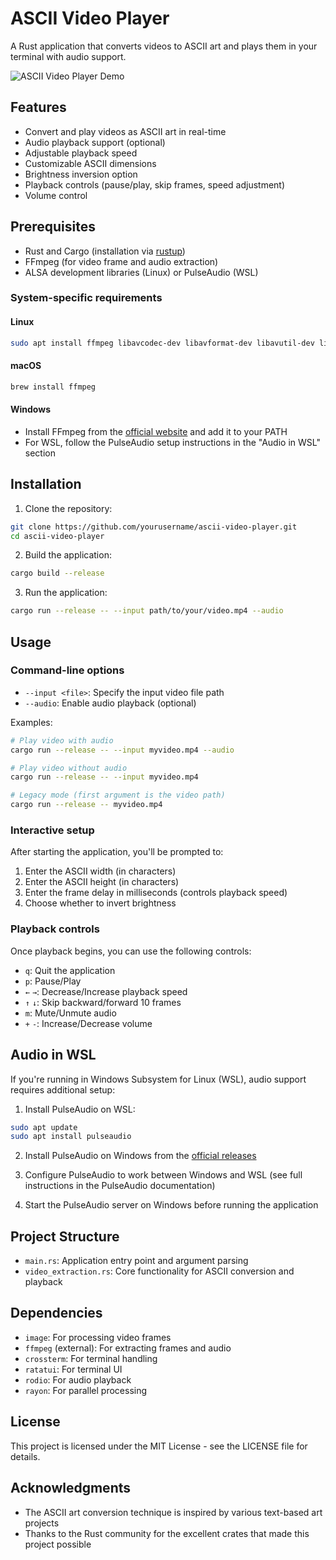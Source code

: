 # ASCII Video Player

A Rust application that converts videos to ASCII art and plays them in your terminal with audio support.

![ASCII Video Player Demo](https://example.com/demo.gif)

## Features

- Convert and play videos as ASCII art in real-time
- Audio playback support (optional)
- Adjustable playback speed
- Customizable ASCII dimensions
- Brightness inversion option
- Playback controls (pause/play, skip frames, speed adjustment)
- Volume control

## Prerequisites

- Rust and Cargo (installation via [rustup](https://rustup.rs/))
- FFmpeg (for video frame and audio extraction)
- ALSA development libraries (Linux) or PulseAudio (WSL)

### System-specific requirements

#### Linux
```bash
sudo apt install ffmpeg libavcodec-dev libavformat-dev libavutil-dev libswresample-dev libasound2-dev
```

#### macOS
```bash
brew install ffmpeg
```

#### Windows
- Install FFmpeg from the [official website](https://ffmpeg.org/download.html) and add it to your PATH
- For WSL, follow the PulseAudio setup instructions in the "Audio in WSL" section

## Installation

1. Clone the repository:
```bash
git clone https://github.com/yourusername/ascii-video-player.git
cd ascii-video-player
```

2. Build the application:
```bash
cargo build --release
```

3. Run the application:
```bash
cargo run --release -- --input path/to/your/video.mp4 --audio
```

## Usage

### Command-line options

- `--input <file>`: Specify the input video file path
- `--audio`: Enable audio playback (optional)

Examples:
```bash
# Play video with audio
cargo run --release -- --input myvideo.mp4 --audio

# Play video without audio
cargo run --release -- --input myvideo.mp4

# Legacy mode (first argument is the video path)
cargo run --release -- myvideo.mp4
```

### Interactive setup

After starting the application, you'll be prompted to:

1. Enter the ASCII width (in characters)
2. Enter the ASCII height (in characters)
3. Enter the frame delay in milliseconds (controls playback speed)
4. Choose whether to invert brightness

### Playback controls

Once playback begins, you can use the following controls:

- `q`: Quit the application
- `p`: Pause/Play
- `←` `→`: Decrease/Increase playback speed
- `↑` `↓`: Skip backward/forward 10 frames
- `m`: Mute/Unmute audio
- `+` `-`: Increase/Decrease volume

## Audio in WSL

If you're running in Windows Subsystem for Linux (WSL), audio support requires additional setup:

1. Install PulseAudio on WSL:
```bash
sudo apt update
sudo apt install pulseaudio
```

2. Install PulseAudio on Windows from the [official releases](https://www.freedesktop.org/software/pulseaudio/releases/)

3. Configure PulseAudio to work between Windows and WSL (see full instructions in the PulseAudio documentation)

4. Start the PulseAudio server on Windows before running the application

## Project Structure

- `main.rs`: Application entry point and argument parsing
- `video_extraction.rs`: Core functionality for ASCII conversion and playback

## Dependencies

- `image`: For processing video frames
- `ffmpeg` (external): For extracting frames and audio
- `crossterm`: For terminal handling
- `ratatui`: For terminal UI
- `rodio`: For audio playback
- `rayon`: For parallel processing

## License

This project is licensed under the MIT License - see the LICENSE file for details.

## Acknowledgments

- The ASCII art conversion technique is inspired by various text-based art projects
- Thanks to the Rust community for the excellent crates that made this project possible
